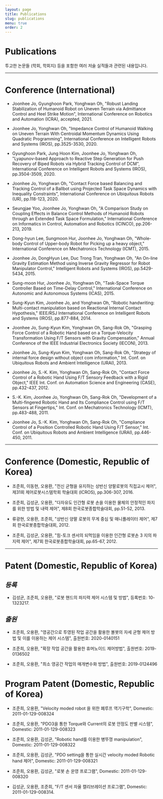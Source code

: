 ```yaml
---
layout: page
title: Publications
slug: publications
menu: true
order: 2
---
```


# **Publications**
투고한 논문들 (학회, 학회지) 등을 포함한 여러 저술 실적들과 관련된 내용입니다.

<hr>


<script src="https://bibbase.org/show?bib=https://github.com/Rian-Jo/home/blob/master/_posts/publication/bibliography.bib&jsonp=1"></script>

# **Conference (International)**

 - Joonhee Jo, Gyunghoon Park, Yonghwan Oh, "Robust Landing Stabilization of Humanoid Robot on Uneven Terrain via Admittance Control and Heel Strike Motion", International Conference on Robotics and Automation (ICRA), accepted, 2021.

 - Joonhee Jo, Yonghwan Oh, "Impedance Control of Humanoid Walking on Uneven Terrain With Centroidal Momentum Dynamics Using Quadratic Programming", International Conference on Intelligent Robots and Systems (IROS), pp.3525-3530, 2020.

 - Gyunghoon Park, Jung Hoon Kim, Joonhee Jo, Yonghwan Oh, "Lyapunov-based Approach to Reactive Step Generation for Push Recovery of Biped Robots via Hybrid Tracking Control of DCM", International Conference on Intelligent Robots and Systems (IROS), pp.3504-3509, 2020.

 - Joonhee Jo, Yonghwan Oh, "Contact Force based Balancing and Tracking Control of a Ballbot using Projected Task Space Dynamics with Inequality Constraints", International Conference on Ubiquitous Robots (UR), pp.118-123, 2020.

 - Seungjae Yoo, Joonhee Jo, Yonghwan Oh, "A Comparison Study on Coupling Effects in Balance Control Methods of Humanoid Robots through an Extended Task Space Formulation," International Conference on Informatics in Control, Automation and Robotics (ICINCO), pp.206-213, 2019.

 - Dong-hyun Lee, Sungmoon Hur, Joonhee Jo, Yonghwan Oh, "Whole-body Control of Upper-body Robot for Picking up a heavy object," International Conference on Mechatronics Technology (ICMT), 2015.

 - Joonhee Jo, DongHyun Lee, Duc Trong Tran, Yonghwan Oh, "An On-line   Gravity Estimation Method using Inverse Gravity Regressor for Robot Manipulator Control," Intelligent Robots and Systems (IROS), pp.5429-5434, 2015.

 - Sung-moon Hur, Joonhee Jo, Yonghwan Oh, "Task-Space Torque Controller Based on Time-Delay Control," International Conference on Autonomic and Autonomous Systems (ICAS), 2015.

 - Sung-Kyun Kim, Joonhee Jo, and Yonghwan Oh, "Robotic handwriting: Multi-contact manipulation based on Reactional Internal Contact Hypothesis," IEEE/RSJ International Conference on Intelligent Robots and Systems (IROS), pp.877-884, 2014.

 - Joonhee Jo, Sung-Kyun Kim, Yonghwan Oh, Sang-Rok Oh, "Grasping Force Control of a Robotic Hand based on a Torque-Velocity Transformation Using F/T Sensors with Gravity Compensation," Annual Conference of the IEEE Industrial Electronics Society (IECON), 2013.

 - Joonhee Jo, Sung-Kyun Kim, Yonghwan Oh, Sang-Rok Oh, "Strategy of internal force design without object com information," Int. Conf. on Ubiquitous Robots and Ambient Intelligence (URAI), 2013.

 - Joonhee Jo, S.-K. Kim, Yonghwan Oh, Sang-Rok Oh, "Contact Force Control of a Robotic Hand Using F/T Sensory Feedback with a Rigid Object," IEEE Int. Conf. on Automation Science and Engineering (CASE), pp.432-437, 2012.

 - S.-K. Kim, Joonhee Jo, Yonghwan Oh, Sang-Rok Oh, "Development of a Multi-fingered Robotic Hand and Its Compliance Control using F/T Sensors at Fingertips," Int. Conf. on Mechatronics Technology (ICMT), pp.483-488, 2011.

 - Joonhee Jo, S.-K. Kim, Yonghwan Oh, Sang-Rok Oh, "Compliance Control of a Position Controlled Robotic Hand Using F/T Sensor," Int. Conf. on Ubiquitous Robots and Ambient Intelligence (URAI), pp.446-450, 2011.

<hr>


# **Conference (Domestic, Republic of Korea)**

 - 조준희, 이동현, 오용환, "전신 균형을 유지하는 상반신 양팔로봇의 직접교시 제어", 제31회 제어로봇시스템학회 학술대회 (ICROS), pp.306-307, 2016.

 - 조준희, 김성균, 오용환, "다자유도 인간형 로봇 손을 이용한 물체의 안정적인 파지를 위한 방법 및 내력 제어", 제8회 한국로봇종합학술대회, pp.51-52, 2013.

 - 류광현, 오용환, 조준희, "상반신 양팔 로봇의 무게 중심 및 매니퓰레이터 제어", 제7회 한국로봇종합학술대회, 2012.

 - 조준희, 김성균, 오용환, "힘-토크 센서의 되먹임을 이용한 인간형 로봇손 3 지의 파지력 제어", 제7회 한국로봇종합학술대회, pp.65-67, 2012.

 
<hr>



# **Patent (Domestic, Republic of Korea)**

## *등록*
 - 김성균, 조준희, 오용환, "로봇 핸드의 파지력 제어 시스템 및 방법", 등록번호: 10-1323217.

## *출원*
 - 조준희, 오용환, "영공간으로 투영된 작업 공간을 활용한 볼봇의 자세 균형 제어 방법 및 이를 이용하는 제어 시스템", 출원번호: 2020-0140151

 - 조준희, 오용환, "확장 작업 공간을 활용한 휴머노이드 제어방법", 출원번호: 2019-0136502

 - 조준희, 오용환, "최소 영공간 작업의 매개변수화 방법", 출원번호: 2019-0124496


 
# **Program Patent (Domestic, Republic of Korea)**

 - 조준희, 오용환, "Velocity moded robot 을 위한 폐루프 역기구학", Domestic: 2011-01-129-008324

 - 조준희, 오용환, "PDO3을 통한 Torque와 Current의 로봇 안정도 판별 시스템", Domestic: 2011-01-129-008323

 - 조준희, 오용환, 김성균, "Robotic hand를 이용한 병뚜껑 manipulation", Domestic: 2011-01-129-008322

 - 조준희, 오용환, 김성균, "PDO setting을 통한 실시간 velocity moded Robotic hand 제어", Domestic: 2011-01-129-008321

 - 조준희, 오용환, 김성균, "로봇 손 운영 프로그램", Domestic: 2011-01-129-008320

 - 김성균, 오용환, 조준희, "F/T 센서 자율 캘리브레이션 프로그램", Domestic: 2011-01-129-008314.

